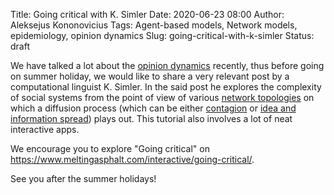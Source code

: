 Title: Going critical with K. Simler
Date: 2020-06-23 08:00
Author: Aleksejus Kononovicius
Tags: Agent-based models, Network models, epidemiology, opinion dynamics
Slug: going-critical-with-k-simler
Status: draft

We have talked a lot about the [opinion dynamics](/tag/opinion-dynamics)
recently, thus before going on summer holiday, we would like to share a very
relevant post by a computational linguist K. Simler. In the said post he
explores the complexity of social systems from the point of view of various
[network topologies](/tag/network-models) on which a diffusion process
(which can be either [contagion](/tag/epidemiology) or
[idea and information spread](/tag/opinion-dynamics)) plays out. This tutorial
also involves a lot of neat interactive apps.

We encourage you to explore "Going critical" on
<https://www.meltingasphalt.com/interactive/going-critical/>.

See you after the summer holidays!
